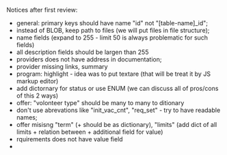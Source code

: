 Notices after first review: 
 - general: primary keys should have name "id" not "[table-name]_id";
 - instead of BLOB, keep path to files (we will put files in file structure);
 - name fields (expand to 255 - limit 50 is always problematic for such fields)
 - all description fields should be largen than 255
 - providers does not have address in documentation;
 - provider missing links, summary
 - program: highlight - idea was to put textare (that will be treat it by JS markup editor)
 - add dictornary for status or use ENUM (we can discuss all of pros/cons of this 2 ways)
 - offer: "volonteer type" should be many to many to ditionary
 - don't use abrevations like "init_vac_cnt", "req_set" - try to have readable names;
 - offer misisng "term" (+ should be as dictionary), "limits" (add dict of all limits + relation between + additional field for value)
 - rquirements does not have value field
 - 
